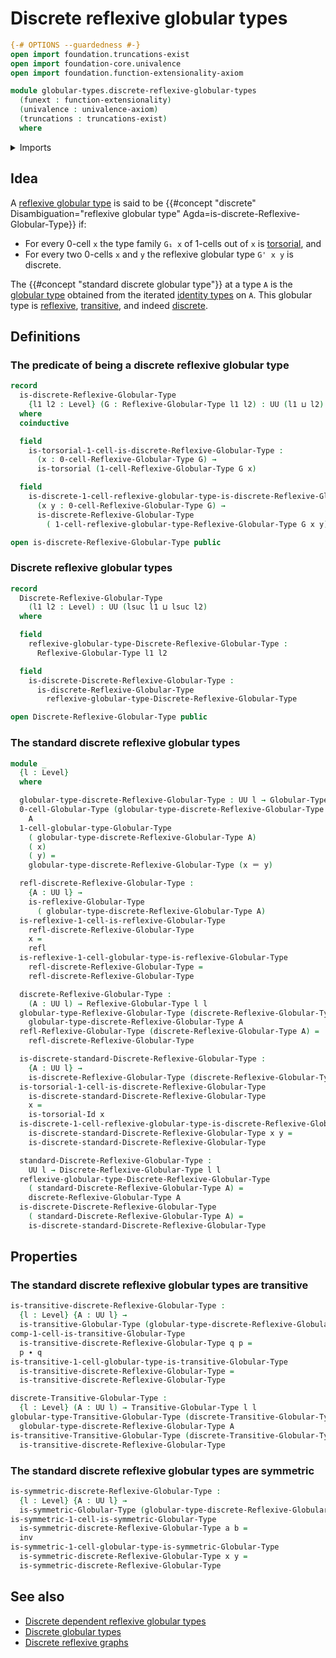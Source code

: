 # Discrete reflexive globular types

```agda
{-# OPTIONS --guardedness #-}
open import foundation.truncations-exist
open import foundation-core.univalence
open import foundation.function-extensionality-axiom

module globular-types.discrete-reflexive-globular-types
  (funext : function-extensionality)
  (univalence : univalence-axiom)
  (truncations : truncations-exist)
  where
```

<details><summary>Imports</summary>

```agda
open import foundation.identity-types funext
open import foundation.torsorial-type-families funext univalence truncations
open import foundation.universe-levels

open import globular-types.globular-types
open import globular-types.reflexive-globular-types funext univalence truncations
open import globular-types.symmetric-globular-types funext univalence truncations
open import globular-types.transitive-globular-types funext univalence truncations
```

</details>

## Idea

A [reflexive globular type](globular-types.reflexive-globular-types.md) is said
to be
{{#concept "discrete" Disambiguation="reflexive globular type" Agda=is-discrete-Reflexive-Globular-Type}}
if:

- For every 0-cell `x` the type family `G₁ x` of 1-cells out of `x` is
  [torsorial](foundation-core.torsorial-type-families.md), and
- For every two 0-cells `x` and `y` the reflexive globular type `G' x y` is
  discrete.

The {{#concept "standard discrete globular type"}} at a type `A` is the
[globular type](globular-types.globular-types.md) obtained from the iterated
[identity types](foundation-core.identity-types.md) on `A`. This globular type
is [reflexive](globular-types.reflexive-globular-types.md),
[transitive](globular-types.transitive-globular-types.md), and indeed
[discrete](globular-types.discrete-reflexive-globular-types.md).

## Definitions

### The predicate of being a discrete reflexive globular type

```agda
record
  is-discrete-Reflexive-Globular-Type
    {l1 l2 : Level} (G : Reflexive-Globular-Type l1 l2) : UU (l1 ⊔ l2)
  where
  coinductive

  field
    is-torsorial-1-cell-is-discrete-Reflexive-Globular-Type :
      (x : 0-cell-Reflexive-Globular-Type G) →
      is-torsorial (1-cell-Reflexive-Globular-Type G x)

  field
    is-discrete-1-cell-reflexive-globular-type-is-discrete-Reflexive-Globular-Type :
      (x y : 0-cell-Reflexive-Globular-Type G) →
      is-discrete-Reflexive-Globular-Type
        ( 1-cell-reflexive-globular-type-Reflexive-Globular-Type G x y)

open is-discrete-Reflexive-Globular-Type public
```

### Discrete reflexive globular types

```agda
record
  Discrete-Reflexive-Globular-Type
    (l1 l2 : Level) : UU (lsuc l1 ⊔ lsuc l2)
  where

  field
    reflexive-globular-type-Discrete-Reflexive-Globular-Type :
      Reflexive-Globular-Type l1 l2

  field
    is-discrete-Discrete-Reflexive-Globular-Type :
      is-discrete-Reflexive-Globular-Type
        reflexive-globular-type-Discrete-Reflexive-Globular-Type

open Discrete-Reflexive-Globular-Type public
```

### The standard discrete reflexive globular types

```agda
module _
  {l : Level}
  where

  globular-type-discrete-Reflexive-Globular-Type : UU l → Globular-Type l l
  0-cell-Globular-Type (globular-type-discrete-Reflexive-Globular-Type A) =
    A
  1-cell-globular-type-Globular-Type
    ( globular-type-discrete-Reflexive-Globular-Type A)
    ( x)
    ( y) =
    globular-type-discrete-Reflexive-Globular-Type (x ＝ y)

  refl-discrete-Reflexive-Globular-Type :
    {A : UU l} →
    is-reflexive-Globular-Type
      ( globular-type-discrete-Reflexive-Globular-Type A)
  is-reflexive-1-cell-is-reflexive-Globular-Type
    refl-discrete-Reflexive-Globular-Type
    x =
    refl
  is-reflexive-1-cell-globular-type-is-reflexive-Globular-Type
    refl-discrete-Reflexive-Globular-Type =
    refl-discrete-Reflexive-Globular-Type

  discrete-Reflexive-Globular-Type :
    (A : UU l) → Reflexive-Globular-Type l l
  globular-type-Reflexive-Globular-Type (discrete-Reflexive-Globular-Type A) =
    globular-type-discrete-Reflexive-Globular-Type A
  refl-Reflexive-Globular-Type (discrete-Reflexive-Globular-Type A) =
    refl-discrete-Reflexive-Globular-Type

  is-discrete-standard-Discrete-Reflexive-Globular-Type :
    {A : UU l} →
    is-discrete-Reflexive-Globular-Type (discrete-Reflexive-Globular-Type A)
  is-torsorial-1-cell-is-discrete-Reflexive-Globular-Type
    is-discrete-standard-Discrete-Reflexive-Globular-Type
    x =
    is-torsorial-Id x
  is-discrete-1-cell-reflexive-globular-type-is-discrete-Reflexive-Globular-Type
    is-discrete-standard-Discrete-Reflexive-Globular-Type x y =
    is-discrete-standard-Discrete-Reflexive-Globular-Type

  standard-Discrete-Reflexive-Globular-Type :
    UU l → Discrete-Reflexive-Globular-Type l l
  reflexive-globular-type-Discrete-Reflexive-Globular-Type
    ( standard-Discrete-Reflexive-Globular-Type A) =
    discrete-Reflexive-Globular-Type A
  is-discrete-Discrete-Reflexive-Globular-Type
    ( standard-Discrete-Reflexive-Globular-Type A) =
    is-discrete-standard-Discrete-Reflexive-Globular-Type
```

## Properties

### The standard discrete reflexive globular types are transitive

```agda
is-transitive-discrete-Reflexive-Globular-Type :
  {l : Level} {A : UU l} →
  is-transitive-Globular-Type (globular-type-discrete-Reflexive-Globular-Type A)
comp-1-cell-is-transitive-Globular-Type
  is-transitive-discrete-Reflexive-Globular-Type q p =
  p ∙ q
is-transitive-1-cell-globular-type-is-transitive-Globular-Type
  is-transitive-discrete-Reflexive-Globular-Type =
  is-transitive-discrete-Reflexive-Globular-Type

discrete-Transitive-Globular-Type :
  {l : Level} (A : UU l) → Transitive-Globular-Type l l
globular-type-Transitive-Globular-Type (discrete-Transitive-Globular-Type A) =
  globular-type-discrete-Reflexive-Globular-Type A
is-transitive-Transitive-Globular-Type (discrete-Transitive-Globular-Type A) =
  is-transitive-discrete-Reflexive-Globular-Type
```

### The standard discrete reflexive globular types are symmetric

```agda
is-symmetric-discrete-Reflexive-Globular-Type :
  {l : Level} {A : UU l} →
  is-symmetric-Globular-Type (globular-type-discrete-Reflexive-Globular-Type A)
is-symmetric-1-cell-is-symmetric-Globular-Type
  is-symmetric-discrete-Reflexive-Globular-Type a b =
  inv
is-symmetric-1-cell-globular-type-is-symmetric-Globular-Type
  is-symmetric-discrete-Reflexive-Globular-Type x y =
  is-symmetric-discrete-Reflexive-Globular-Type
```

## See also

- [Discrete dependent reflexive globular types](globular-types.discrete-dependent-reflexive-globular-types.md)
- [Discrete globular types](globular-types.discrete-globular-types.md)
- [Discrete reflexive graphs](graph-theory.discrete-reflexive-graphs.md)
